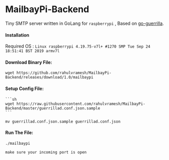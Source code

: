 MailbayPi-Backend
=================

Tiny SMTP server written in GoLang for `raspberrypi` , Based on [go-guerrilla](github.com/flashmob/go-guerrilla).

#### Installation
Required OS : `Linux raspberrypi 4.19.75-v7l+ #1270 SMP Tue Sep 24 18:51:41 BST 2019 armv7l`

#### Download Binary File:

    wget https://github.com/rahulvramesh/MailbayPi-Backend/releases/download/1.0/mailbaypi


#### Setup Config File:

    ```sh
    wget https://raw.githubusercontent.com/rahulvramesh/MailbayPi-Backend/master/guerrillad.conf.json.sample 
    ```

    mv guerrillad.conf.json.sample guerrillad.conf.json

#### Run The File:
    ./mailbaypi

`make sure your incoming port is open`
